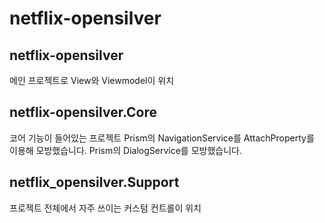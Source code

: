 # netflix-opensilver

## netflix-opensilver
메인 프로젝트로 View와 Viewmodel이 위치

## netflix-opensilver.Core
코어 기능이 들어있는 프로젝트
Prism의 NavigationService를 AttachProperty를 이용해 모방했습니다.
Prism의 DialogService를 모방했습니다.

## netflix_opensilver.Support
프로젝트 전체에서 자주 쓰이는 커스텀 컨트롤이 위치
